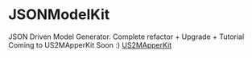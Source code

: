 # JSONModelKit
JSON Driven Model Generator. Complete refactor + Upgrade + Tutorial Coming to US2MApperKit Soon :)
[US2MApperKit](https://github.com/ustwo/US2MapperKit) 

